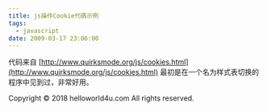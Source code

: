 ```yaml
---
title: js操作Cookie代碼示例
tags:
  - javascript
date: 2009-03-17 23:06:00
---
```


代码来自 [http://www.quirksmode.org/js/cookies.html](http://www.quirksmode.org/js/cookies.html)
最初是在一个名为样式表切换的程序中见到过，非常好用。<div class="blogger-post-footer">Copyright © 2018 helloworld4u.com All rights reserved.</div>